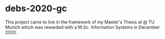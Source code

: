 # debs-2020-gc
This project came to live in the framework of my Master's Thesis at @ TU Munich which was rewarded with a M.Sc. Information Systems in December 2020.

